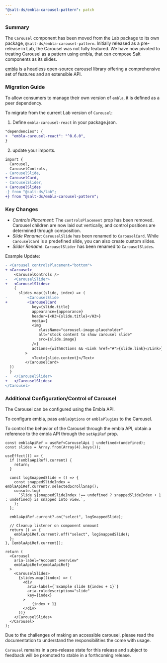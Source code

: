 ```yaml
---
"@salt-ds/embla-carousel-pattern": patch
---
```


### Summary

The `Carousel` component has been moved from the Lab package to its own package, `@salt-ds/embla-carousel-pattern`.
Initially released as a pre-release in Lab, the Carousel was not fully featured. We have now pivoted to treating Carousel as a pattern using embla, that can compose Salt components as its slides.

[embla](https://www.embla-carousel.com) is a headless open-source carousel library offering a comprehensive set of features and an extensible API.

### Migration Guide

To allow consumers to manage their own version of `embla`, it is defined as a peer dependency.

To migrate from the current Lab version of `Carousel`:

1. Define `embla-carousel-react` in your package.json.

```diff
"dependencies": {
+  "embla-carousel-react": "^8.6.0",
}
```

2. update your imports.

```diff
import {
  Carousel,
  CarouselControls,
- CarouselSlide,
+ CarouselCard,
- CarouselSlider,
+ CarouselSlides
-} from "@salt-ds/lab";
+} from "@salt-ds/embla-carousel-pattern";
```

### Key Changes

- _Controls Placement_: The `controlsPlacement` prop has been removed. Carousel children are now laid out vertically, and control positions are determined through composition.
- _Slide Rename_: `CarouselSlide` has been renamed to `CarouselCard`. While `CarouselCard` is a predefined slide, you can also create custom slides.
- _Slider Rename_: `CarouselSlider` has been renamed to `CarouselSlides`.

Example Update:

```diff
- <Carousel controlsPlacement="bottom">
+ <Carousel>
    <CarouselControls />
-   <CarouselSlider>
+   <CarouselSlides>
    {
      slides.map((slide, index) => (
-         <CarouselSlide
+         <CarouselCard
            key={slide.title}
            appearance={appearance}
            header={<H3>{slide.title}</H3>}
            media={
            <img
               className="carousel-image-placeholder"
               alt="stock content to show carousel slide"
               src={slide.image}
            />}
            actions={withActions && <Link href="#">{slide.link}</Link>}
         >
            <Text>{slide.content}</Text>
         </CarouselCard>
  ))
  }
-   </CarouselSlider>
+   </CarouselSlides>
</Carousel>
```

### Additional Configuration/Control of Carousel

The Carousel can be configured using the Embla API.

To configure embla, pass `emblaOptions` or `emblaPlugins` to the Carousel.

To control the behavior of the Carousel through the embla API, obtain a reference to the embla API through the `setApiRef` prop.

```
const emblaApiRef = useRef<CarouselApi | undefined>(undefined);
const slides = Array.from(Array(4).keys());

useEffect(() => {
  if (!emblaApiRef?.current) {
    return;
  }

  const logSnappedSlide = () => {
    const snappedSlideIndex = emblaApiRef.current?.selectedScrollSnap();
    console.log(
      `Slide ${snappedSlideIndex !== undefined ? snappedSlideIndex + 1 : undefined} is snapped into view.`,
    );
  };

  emblaApiRef.current?.on("select", logSnappedSlide);

  // Cleanup listener on component unmount
  return () => {
    emblaApiRef.current?.off("select", logSnappedSlide);
  };
}, [emblaApiRef.current]);

return (
  <Carousel
    aria-label="Account overview"
    emblaApiRef={emblaApiRef}
  >
    <CarouselSlides>
      {slides.map((index) => (
        <div
          aria-label={`Example slide ${index + 1}`}
          aria-roledescription="slide"
          key={index}
        >
            {index + 1}
        </div>
      ))}
    </CarouselSlides>
  </Carousel>
);
```

Due to the challenges of making an accessible carousel, please read the documentation to understand the responsibilities the come with usage.

`Carousel` remains in a pre-release state for this release and subject to feedback will be promoted to stable in a forthcoming release.
